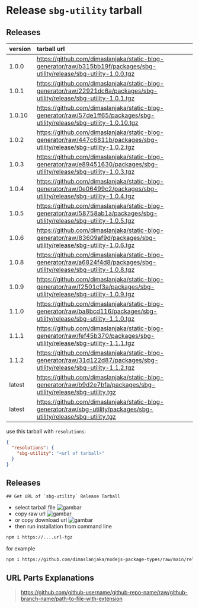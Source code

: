 # Release `sbg-utility` tarball
## Releases
| version | tarball url |
| :--- | :--- |
| 1.0.0 | https://github.com/dimaslanjaka/static-blog-generator/raw/b315bb19f/packages/sbg-utility/release/sbg-utility-1.0.0.tgz |
| 1.0.1 | https://github.com/dimaslanjaka/static-blog-generator/raw/22921dc6a/packages/sbg-utility/release/sbg-utility-1.0.1.tgz |
| 1.0.10 | https://github.com/dimaslanjaka/static-blog-generator/raw/57de1ff65/packages/sbg-utility/release/sbg-utility-1.0.10.tgz |
| 1.0.2 | https://github.com/dimaslanjaka/static-blog-generator/raw/447c6811b/packages/sbg-utility/release/sbg-utility-1.0.2.tgz |
| 1.0.3 | https://github.com/dimaslanjaka/static-blog-generator/raw/e89451630/packages/sbg-utility/release/sbg-utility-1.0.3.tgz |
| 1.0.4 | https://github.com/dimaslanjaka/static-blog-generator/raw/0e06499c2/packages/sbg-utility/release/sbg-utility-1.0.4.tgz |
| 1.0.5 | https://github.com/dimaslanjaka/static-blog-generator/raw/58758ab1a/packages/sbg-utility/release/sbg-utility-1.0.5.tgz |
| 1.0.6 | https://github.com/dimaslanjaka/static-blog-generator/raw/83609af9d/packages/sbg-utility/release/sbg-utility-1.0.6.tgz |
| 1.0.8 | https://github.com/dimaslanjaka/static-blog-generator/raw/a6824f4d8/packages/sbg-utility/release/sbg-utility-1.0.8.tgz |
| 1.0.9 | https://github.com/dimaslanjaka/static-blog-generator/raw/f2501cf3a/packages/sbg-utility/release/sbg-utility-1.0.9.tgz |
| 1.1.0 | https://github.com/dimaslanjaka/static-blog-generator/raw/ba8bcd116/packages/sbg-utility/release/sbg-utility-1.1.0.tgz |
| 1.1.1 | https://github.com/dimaslanjaka/static-blog-generator/raw/fef45b370/packages/sbg-utility/release/sbg-utility-1.1.1.tgz |
| 1.1.2 | https://github.com/dimaslanjaka/static-blog-generator/raw/31d122d87/packages/sbg-utility/release/sbg-utility-1.1.2.tgz |
| latest | https://github.com/dimaslanjaka/static-blog-generator/raw/b9d2e7bfa/packages/sbg-utility/release/sbg-utility.tgz |
| latest | https://github.com/dimaslanjaka/static-blog-generator/raw/sbg-utility/packages/sbg-utility/release/sbg-utility.tgz |

use this tarball with `resolutions`:
```json
{
  "resolutions": {
    "sbg-utility": "<url of tarball>"
  }
}
```

## Releases

    ## Get URL of `sbg-utility` Release Tarball
- select tarball file
![gambar](https://user-images.githubusercontent.com/12471057/203216375-8af4b5d9-00c2-40fb-8d3d-d220beaabd46.png)
- copy raw url
![gambar](https://user-images.githubusercontent.com/12471057/203216508-7590cbb9-a1ce-47d6-96ca-8d82149f0762.png)
- or copy download url
![gambar](https://user-images.githubusercontent.com/12471057/203216541-3807d2c3-5213-49f3-b93d-c626dbae3b2e.png)
- then run installation from command line
```bash
npm i https://....url-tgz
```
for example
```bash
npm i https://github.com/dimaslanjaka/nodejs-package-types/raw/main/release/nodejs-package-types.tgz
```

## URL Parts Explanations
> https://github.com/github-username/github-repo-name/raw/github-branch-name/path-to-file-with-extension